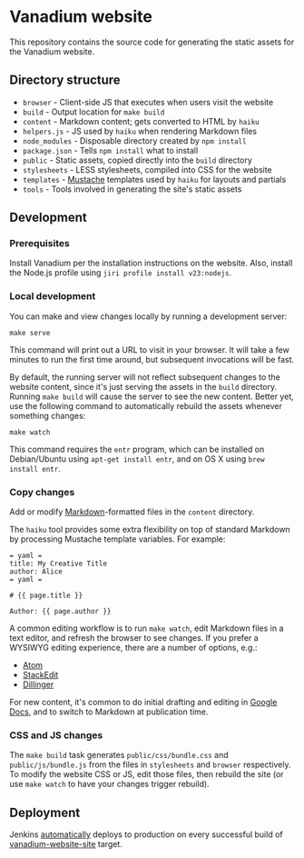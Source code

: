# Vanadium website

This repository contains the source code for generating the static assets for
the Vanadium website.

## Directory structure

- `browser` - Client-side JS that executes when users visit the website
- `build` - Output location for `make build`
- `content` - Markdown content; gets converted to HTML by `haiku`
- `helpers.js` - JS used by `haiku` when rendering Markdown files
- `node_modules` - Disposable directory created by `npm install`
- `package.json` - Tells `npm install` what to install
- `public` - Static assets, copied directly into the `build` directory
- `stylesheets` - LESS stylesheets, compiled into CSS for the website
- `templates` - [Mustache] templates used by `haiku` for layouts and partials
- `tools` - Tools involved in generating the site's static assets

## Development

### Prerequisites

Install Vanadium per the installation instructions on the website. Also, install
the Node.js profile using `jiri profile install v23:nodejs`.

### Local development

You can make and view changes locally by running a development server:

    make serve

This command will print out a URL to visit in your browser. It will take a few
minutes to run the first time around, but subsequent invocations will be fast.

By default, the running server will not reflect subsequent changes to the
website content, since it's just serving the assets in the `build` directory.
Running `make build` will cause the server to see the new content. Better yet,
use the following command to automatically rebuild the assets whenever something
changes:

    make watch

This command requires the `entr` program, which can be installed on
Debian/Ubuntu using `apt-get install entr`, and on OS X using `brew install
entr`.

### Copy changes

Add or modify [Markdown]-formatted files in the `content` directory.

The `haiku` tool provides some extra flexibility on top of standard Markdown by
processing Mustache template variables. For example:

    = yaml =
    title: My Creative Title
    author: Alice
    = yaml =

    # {{ page.title }}

    Author: {{ page.author }}

A common editing workflow is to run `make watch`, edit Markdown files in a text
editor, and refresh the browser to see changes. If you prefer a WYSIWYG editing
experience, there are a number of options, e.g.:

- [Atom](https://atom.io/)
- [StackEdit](https://stackedit.io/)
- [Dillinger](http://dillinger.io/)

For new content, it's common to do initial drafting and editing in [Google
Docs], and to switch to Markdown at publication time.

### CSS and JS changes

The `make build` task generates `public/css/bundle.css` and
`public/js/bundle.js` from the files in `stylesheets` and `browser`
respectively. To modify the website CSS or JS, edit those files, then rebuild
the site (or use `make watch` to have your changes trigger rebuild).

## Deployment

Jenkins [automatically](https://veyron.corp.google.com/jenkins/job/vanadium-website-deploy/)
deploys to production on every successful build of
[vanadium-website-site](https://veyron.corp.google.com/jenkins/job/vanadium-website-site/) target.

[mustache]: http://mustache.github.io/
[markdown]: https://daringfireball.net/projects/markdown/
[google docs]: https://docs.google.com/
